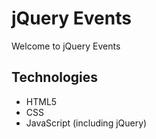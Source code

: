 # jQuery Events

Welcome to jQuery Events

## Technologies

* HTML5
* CSS
* JavaScript (including jQuery)
